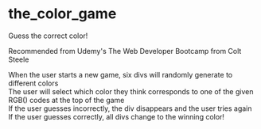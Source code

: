 # the_color_game
Guess the correct color!

Recommended from Udemy's The Web Developer Bootcamp from Colt Steele

When the user starts a new game, six divs will randomly generate to different colors<br>
The user will select which color they think corresponds to one of the given RGB() codes at the top of the game<br>
If the user guesses incorrectly, the div disappears and the user tries again<br>
If the user guesses correctly, all divs change to the winning color!
